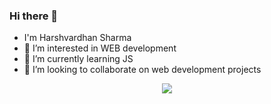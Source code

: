### Hi there 👋

- I'm Harshvardhan Sharma
- 👀 I’m interested in WEB development
- 🌱 I’m currently learning JS
- 💞️ I’m looking to collaborate on web development projects
<!-- - 📫 contact me --  https://twitter.com/Vardhan0604 -->
<p align="center">

  <a href="http://twitter.com/vardhan0604">
    <img src="https://img.shields.io/twitter/follow/vardhan0604?style=social" />
  </a>

</p>

<!---
vardhan0604/vardhan0604 is a ✨ special ✨ repository because its `README.md` (this file) appears on your GitHub profile.
You can click the Preview link to take a look at your changes.
--->
